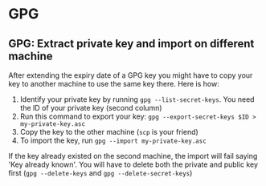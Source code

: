 # GPG

## GPG: Extract private key and import on different machine

After extending the expiry date of a GPG key you might have to copy your key to another machine to use the same key there. Here is how:

1. Identify your private key by running `gpg --list-secret-keys`. You need the ID of your private key \(second column\)
2. Run this command to export your key: `gpg --export-secret-keys $ID > my-private-key.asc`
3. Copy the key to the other machine \(`scp` is your friend\)
4. To import the key, run `gpg --import my-private-key.asc`

If the key already existed on the second machine, the import will fail saying 'Key already known'. You will have to delete both the private and public key first \(`gpg --delete-keys` and `gpg --delete-secret-keys`\)

